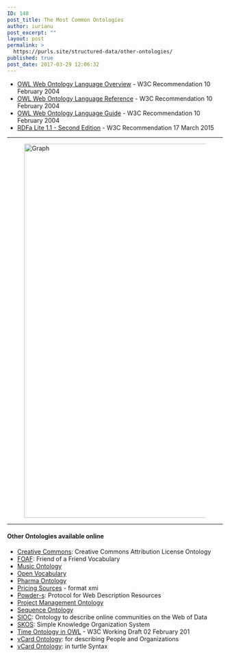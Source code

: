 ```yaml
---
ID: 148
post_title: The Most Common Ontologies
author: iurianu
post_excerpt: ""
layout: post
permalink: >
  https://purls.site/structured-data/other-ontologies/
published: true
post_date: 2017-03-29 12:06:32
---
```

<ul>
<li><a rel="nofollow" target="_blank" href="https://www.w3.org/TR/2004/REC-owl-features-20040210/">OWL Web Ontology Language Overview</a> - W3C Recommendation 10 February 2004</li>
<li><a rel="nofollow" target="_blank" href="https://www.w3.org/TR/2004/REC-owl-ref-20040210/">OWL Web Ontology Language Reference</a> - W3C Recommendation 10 February 2004</li>
<li><a rel="nofollow" target="_blank" href="https://www.w3.org/TR/2004/REC-owl-guide-20040210/">OWL Web Ontology Language Guide</a> - W3C Recommendation 10 February 2004</li>
<li><a rel="nofollow" target="_blank" href="https://www.w3.org/TR/rdfa-lite/#the-attributes">RDFa Lite 1.1 - Second Edition</a> - W3C Recommendation 17 March 2015</li>
</ul>
<hr>
<figure><a href="http://purls.site/wp-content/uploads/2017/03/envoEmpo_graph_v3.png"><img src="http://purls.site/wp-content/uploads/2017/03/envoEmpo_graph_v3.png" alt="Graph" width="1634" height="874" class="alignnone size-full wp-image-504" /></a></figure>
<hr>
<h4 itemprop="headline">Other Ontologies available online</h4>
<ul>
<li><a rel="nofollow" target="_blank" href="https://creativecommons.org">Creative Commons</a>: Creative Commons Attribution License Ontology</li>
<li><a rel="nofollow" target="_blank" href="http://xmlns.com/foaf/spec/">FOAF</a>: Friend of a Friend Vocabulary</li>
<li><a rel="nofollow" target="_blank" href="http://musicontology.com">Music Ontology</a></li>
<li><a rel="nofollow" target="_blank" href="http://vocab.org/open/">Open Vocabulary</a></li>
<li><a rel="nofollow" target="_blank" href="https://www.w3.org/wiki/HCLSIG/PharmaOntology">Pharma Ontology</a></li>
<li><a rel="nofollow" target="_blank" href="http://www.omg.org/spec/FIGI/20150501/PricingSources.xmi">Pricing Sources</a> - format xmi</li>
<li><a rel="nofollow" target="_blank" href="https://www.w3.org/2007/05/powder-s">Powder-s</a>: Protocol for Web Description Resources</li>
<li><a rel="nofollow" target="_blank" href="https://wiki.opensource.org/bin/Projects/OSI-EDU-WG-notes-4mar2014/Project+Management+Ontology/">Project Management Ontology</a></li>
<li><a rel="nofollow" target="_blank" href="http://www.sequenceontology.org">Sequence Ontology</a></li>
<li><a rel="nofollow" target="_blank" href="http://www.sioc-project.org">SIOC</a>: Ontology to describe online communities on the Web of Data</li>
<li><a rel="nofollow" target="_blank" href="https://www.w3.org/2004/02/skos/">SKOS</a>: Simple Knowledge Organization System</li>
<li><a rel="nofollow" target="_blank" href="https://www.w3.org/TR/owl-time/">Time Ontology in OWL</a> - W3C Working Draft 02 February 201</li>
<li><a rel="nofollow" target="_blank" href="https://www.w3.org/TR/vcard-rdf/">vCard Ontology</a>: for describing People and Organizations</li>
<li><a rel="nofollow" target="_blank" href="https://www.w3.org/2006/vcard/ns#">vCard Ontology</a>: in turtle Syntax</li>
</ul>